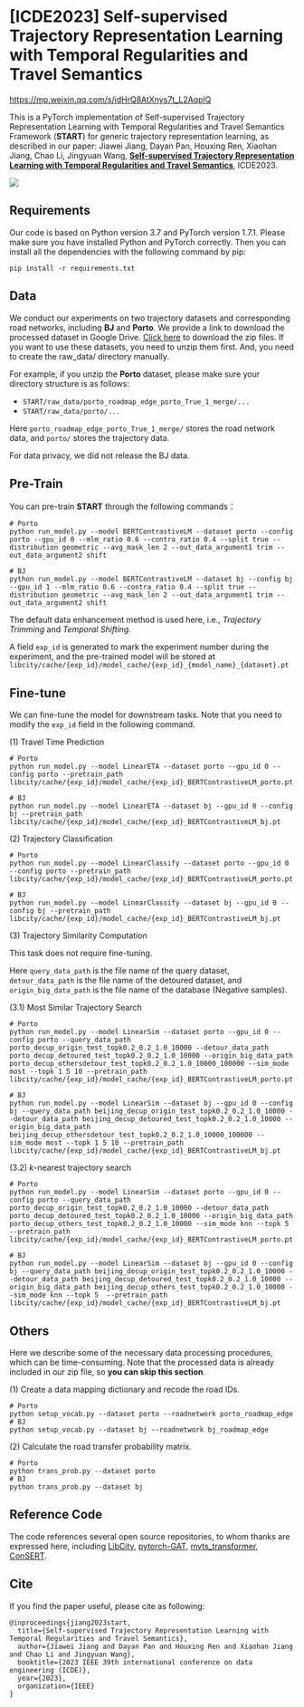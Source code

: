 # [ICDE2023] Self-supervised Trajectory Representation Learning with Temporal Regularities and Travel Semantics

https://mp.weixin.qq.com/s/idHrQ8AtXnys7t_L2AqplQ



This is a PyTorch implementation of Self-supervised Trajectory Representation Learning with Temporal Regularities and Travel Semantics Framework (**START**) for generic trajectory representation learning, as described in our paper: Jiawei Jiang, Dayan Pan, Houxing Ren, Xiaohan Jiang, Chao Li, Jingyuan Wang,  **[Self-supervised Trajectory Representation Learning with Temporal Regularities and Travel Semantics](https://arxiv.org/abs/2211.09510)**, ICDE2023.

![](./framework.png)

## Requirements

Our code is based on Python version 3.7 and PyTorch version 1.7.1. Please make sure you have installed Python and PyTorch correctly. Then you can install all the dependencies with the following command by pip:

```
pip install -r requirements.txt
```

## Data

We conduct our experiments on two trajectory datasets and corresponding road networks, including **BJ** and **Porto**. We provide a link to download the processed dataset in Google Drive. [Click here](https://drive.google.com/file/d/14yTivaV41gst0_k4ufHBHSV205tcRNqb/view?usp=share_link) to download the zip files. If you want to use these datasets, you need to unzip them first. And, you need to create the raw_data/ directory manually. 

For example, if you unzip the **Porto** dataset, please make sure your directory structure is as follows:

- `START/raw_data/porto_roadmap_edge_porto_True_1_merge/...`
- `START/raw_data/porto/...`

Here `porto_roadmap_edge_porto_True_1_merge/` stores the road network data, and `porto/` stores the trajectory data.

For data privacy, we did not release the BJ data.

## Pre-Train

You can pre-train **START** through the following commands：

```shell
# Porto
python run_model.py --model BERTContrastiveLM --dataset porto --config porto --gpu_id 0 --mlm_ratio 0.6 --contra_ratio 0.4 --split true --distribution geometric --avg_mask_len 2 --out_data_argument1 trim --out_data_argument2 shift

# BJ
python run_model.py --model BERTContrastiveLM --dataset bj --config bj --gpu_id 1 --mlm_ratio 0.6 --contra_ratio 0.4 --split true --distribution geometric --avg_mask_len 2 --out_data_argument1 trim --out_data_argument2 shift
```

The default data enhancement method is used here, i.e.,  *Trajectory Trimming* and *Temporal Shifting*.

A field `exp_id` is generated to mark the experiment number during the experiment, and the pre-trained model will be stored at `libcity/cache/{exp_id}/model_cache/{exp_id}_{model_name}_{dataset}.pt`

 ## Fine-tune

We can fine-tune the model for downstream tasks. Note that you need to modify the `exp_id` field in the following command.

(1) Travel Time Prediction

```shell
# Porto
python run_model.py --model LinearETA --dataset porto --gpu_id 0 --config porto --pretrain_path libcity/cache/{exp_id}/model_cache/{exp_id}_BERTContrastiveLM_porto.pt

# BJ
python run_model.py --model LinearETA --dataset bj --gpu_id 0 --config bj --pretrain_path libcity/cache/{exp_id}/model_cache/{exp_id}_BERTContrastiveLM_bj.pt
```

(2) Trajectory Classification

```shell
# Porto
python run_model.py --model LinearClassify --dataset porto --gpu_id 0 --config porto --pretrain_path libcity/cache/{exp_id}/model_cache/{exp_id}_BERTContrastiveLM_porto.pt

# BJ
python run_model.py --model LinearClassify --dataset bj --gpu_id 0 --config bj --pretrain_path libcity/cache/{exp_id}/model_cache/{exp_id}_BERTContrastiveLM_bj.pt
```

(3) Trajectory Similarity Computation

This task does not require fine-tuning. 

Here `query_data_path` is the file name of the query dataset, `detour_data_path` is the file name of the detoured dataset, and `origin_big_data_path` is the file name of the database (Negative samples).

(3.1) Most Similar Trajectory Search

```shell
# Porto
python run_model.py --model LinearSim --dataset porto --gpu_id 0 --config porto --query_data_path porto_decup_origin_test_topk0.2_0.2_1.0_10000 --detour_data_path porto_decup_detoured_test_topk0.2_0.2_1.0_10000 --origin_big_data_path porto_decup_othersdetour_test_topk0.2_0.2_1.0_10000_100000 --sim_mode most --topk 1 5 10 --pretrain_path libcity/cache/{exp_id}/model_cache/{exp_id}_BERTContrastiveLM_porto.pt

# BJ
python run_model.py --model LinearSim --dataset bj --gpu_id 0 --config bj --query_data_path beijing_decup_origin_test_topk0.2_0.2_1.0_10000 --detour_data_path beijing_decup_detoured_test_topk0.2_0.2_1.0_10000 --origin_big_data_path beijing_decup_othersdetour_test_topk0.2_0.2_1.0_10000_100000 --sim_mode most --topk 1 5 10 --pretrain_path libcity/cache/{exp_id}/model_cache/{exp_id}_BERTContrastiveLM_bj.pt
```

(3.2) $k$​-nearest trajectory search

```shell
# Porto
python run_model.py --model LinearSim --dataset porto --gpu_id 0 --config porto --query_data_path porto_decup_origin_test_topk0.2_0.2_1.0_10000 --detour_data_path porto_decup_detoured_test_topk0.2_0.2_1.0_10000 --origin_big_data_path porto_decup_others_test_topk0.2_0.2_1.0_10000 --sim_mode knn --topk 5 --pretrain_path libcity/cache/{exp_id}/model_cache/{exp_id}_BERTContrastiveLM_porto.pt

# BJ
python run_model.py --model LinearSim --dataset bj --gpu_id 0 --config bj --query_data_path beijing_decup_origin_test_topk0.2_0.2_1.0_10000 --detour_data_path beijing_decup_detoured_test_topk0.2_0.2_1.0_10000 --origin_big_data_path beijing_decup_others_test_topk0.2_0.2_1.0_10000 --sim_mode knn --topk 5  --pretrain_path libcity/cache/{exp_id}/model_cache/{exp_id}_BERTContrastiveLM_bj.pt
```

## Others

Here we describe some of the necessary data processing procedures, which can be time-consuming. Note that the processed data is already included in our zip file, so **you can skip this section**. 

(1) Create a data mapping dictionary and recode the road IDs.

```shell
# Porto
python setup_vocab.py --dataset porto --roadnetwork porto_roadmap_edge
# BJ
python setup_vocab.py --dataset bj --roadnetwork bj_roadmap_edge
```

(2) Calculate the road transfer probability matrix.

```shell
# Porto
python trans_prob.py --dataset porto
# BJ
python trans_prob.py --dataset bj
```

## Reference Code

The code references several open source repositories, to whom thanks are expressed here, including [LibCity](https://github.com/LibCity/Bigscity-LibCity), [pytorch-GAT](https://github.com/gordicaleksa/pytorch-GAT), [mvts_transformer](https://github.com/gzerveas/mvts_transformer), [ConSERT](https://github.com/yym6472/ConSERT).

## Cite

If you find the paper useful, please cite as following:

```
@inproceedings{jiang2023start,
  title={Self-supervised Trajectory Representation Learning with Temporal Regularities and Travel Semantics},
  author={Jiawei Jiang and Dayan Pan and Houxing Ren and Xiaohan Jiang and Chao Li and Jingyuan Wang},
  booktitle={2023 IEEE 39th international conference on data engineering (ICDE)},
  year={2023},
  organization={IEEE}
}
```

